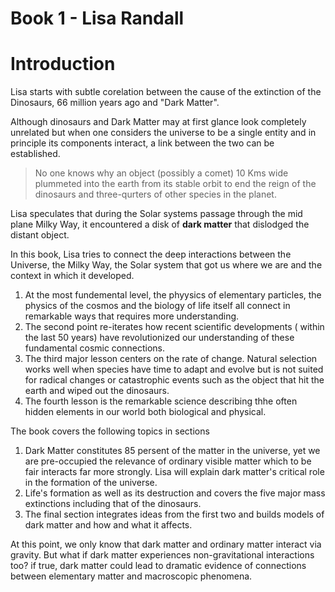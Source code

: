 # Book 1 - Lisa Randall

# Introduction
Lisa starts with subtle corelation between the cause of the extinction of the Dinosaurs, 66 million years ago and "Dark Matter". 

Although dinosaurs and Dark Matter may at first glance look completely unrelated but when one considers the universe to be a single entity and in principle its components interact, a link between the two can be established.

> No one knows why an object (possibly a comet) 10 Kms wide plummeted into the earth from its stable orbit to end the reign of the dinosaurs and three-qurters of
other species in the planet. 

Lisa speculates that during the Solar systems passage through the mid plane Milky Way, it encountered a disk of <b>dark matter</b> that dislodged the distant object.

In this book, Lisa tries to connect the deep interactions between the Universe, the Milky Way, the Solar system that got us where we are and the context in which it developed.

1. At the most fundemental level, the phyysics of elementary particles, the physics of the cosmos and the biology of life itself all connect in remarkable ways that requires more understanding.
2. The second point re-iterates how recent scientific developments ( within the last 50 years) have revolutionized our understanding of these fundamental cosmic connections.
3. The third major lesson centers on the rate of change. Natural selection works well when species have time to adapt and evolve but is not suited for radical changes or catastrophic events such as the object that hit the earth and wiped out the dinosaurs.
4. The fourth lesson is the remarkable science describing thhe often hidden elements in our world both biological and physical.

The book covers the following topics in sections

1. Dark Matter constitutes 85 persent of the matter in the universe, yet we are pre-occupied the relevance of ordinary visible matter which to be fair interacts far more strongly. Lisa will explain dark matter's critical role in the formation of the universe.
2. Life's formation as well as its destruction and covers the five major mass extinctions including that of the dinosaurs.
3. The final section integrates ideas from the first two and builds models of dark matter and how and what it affects.

At this point, we only know that dark matter and ordinary matter interact via gravity. But what if dark matter experiences non-gravitational interactions too? if true, dark matter could lead to dramatic evidence of connections between elementary matter and macroscopic phenomena.



